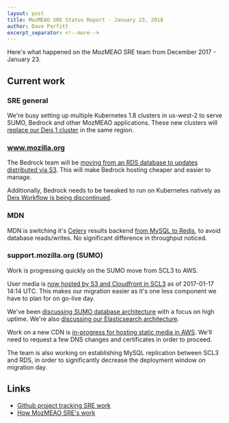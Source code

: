 ```yaml
---
layout: post
title: MozMEAO SRE Status Report - January 23, 2018
author: Dave Parfitt
excerpt_separator: <!--more-->
---
```


Here's what happened on the MozMEAO SRE team from December 2017 - January 23.

<!--more-->

## Current work

### SRE general

We're busy setting up multiple Kubernetes 1.8 clusters in us-west-2 to serve SUMO, Bedrock and other MozMEAO applications. These new clusters will [replace our Deis 1 cluster](https://github.com/mozmeao/infra/issues/705) in the same region.

### www.mozilla.org

The Bedrock team will be [moving from an RDS database to updates distributed via S3](https://github.com/mozilla/bedrock/pull/5334). This will make Bedrock hosting cheaper and easier to manage.

Additionally, Bedrock needs to be tweaked to run on Kubernetes natively as [Deis Workflow is being discontinued](https://deis.com/blog/2017/deis-workflow-final-release/).

### MDN

MDN is switching it's [Celery](http://www.celeryproject.org/) results backend [from MySQL to Redis](https://github.com/mozilla/kuma/pull/4615), to avoid database reads/writes. No significant difference in throughput noticed.


### support.mozilla.org (SUMO)

Work is progressing quickly on the SUMO move from SCL3 to AWS.

User media is [now hosted by S3 and Cloudfront in SCL3](https://github.com/mozilla/kitsune/issues/3003) as of 2017-01-17 14:14 UTC. This makes our migration easier as it's one less component we have to plan for on go-live day. 

We've been [discussing SUMO database architecture](https://github.com/mozilla/kitsune/issues/3012) with a focus on high uptime. We're also [discussing our Elasticsearch architecture](https://github.com/mozilla/kitsune/issues/3013).

Work on a new CDN is [in-progress for hosting static media in AWS](https://github.com/mozilla/kitsune/issues/2949). We'll need to request a few DNS changes and certificates in order to proceed.

The team is also working on establishing MySQL replication between SCL3 and RDS, in order to significantly decrease the deployment window on migration day.


## Links

- [Github project tracking SRE work](https://github.com/mozmar/infra/projects/2)
- [How MozMEAO SRE's work](https://github.com/mozmar/infra/blob/master/docs/how_we_work.md)
